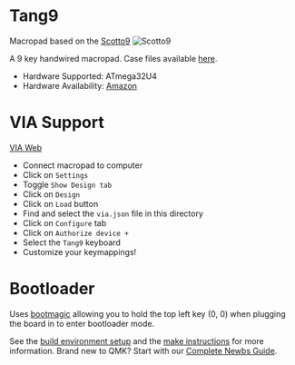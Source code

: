 # Tang9 

Macropad based on the [Scotto9](https://github.com/joe-scotto/scottokeebs/tree/main/Scotto9)
![Scotto9](https://imgur.com/inbmNSE.jpeg)

A 9 key handwired macropad. Case files available [here](https://github.com/joe-scotto/keyboards.git).

-   Hardware Supported: ATmega32U4
-   Hardware Availability: [Amazon](https://amazon.com)

# VIA Support

[VIA Web](https://usevia.app/)

- Connect macropad to computer
- Click on `Settings`
- Toggle `Show Design tab`
- Click on `Design`
- Click on `Load` button
- Find and select the `via.json` file in this directory
- Click on `Configure` tab
- Click on `Authorize device +`
- Select the `Tang9` keyboard
- Customize your keymappings!

# Bootloader

Uses [bootmagic](https://github.com/qmk/qmk_firmware/blob/master/docs/feature_bootmagic.md) allowing you to hold the top left key (0, 0) when plugging the board in to enter bootloader mode.

See the [build environment setup](https://docs.qmk.fm/#/getting_started_build_tools) and the [make instructions](https://docs.qmk.fm/#/getting_started_make_guide) for more information. Brand new to QMK? Start with our [Complete Newbs Guide](https://docs.qmk.fm/#/newbs).

